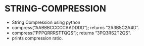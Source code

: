 # STRING-COMPRESSION
* String Compression using python
* compress(“AABBBCCCCCAADDDD”); returns “2A3B5C2A4D”.
* compress(“PPPQRRRSTTQQS”); returns “3PQ3RS2T2QS”.
* prints compression ratio.
